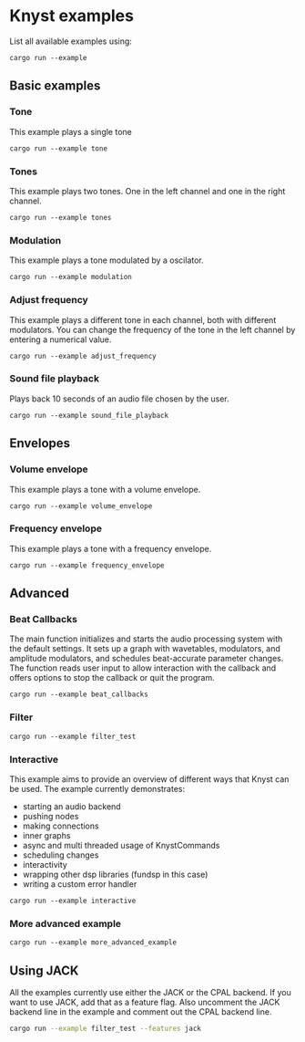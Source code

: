 # Knyst examples

List all available examples using:

```shell
cargo run --example
```

## Basic examples

### Tone

This example plays a single tone

```shell
cargo run --example tone
```

### Tones

This example plays two tones. One in the left channel and one in the right channel.

```shell
cargo run --example tones
```

### Modulation

This example plays a tone modulated by a oscilator.

```shell
cargo run --example modulation
```

### Adjust frequency

This example plays a different tone in each channel, both with different modulators. You can change the frequency of the tone in the left channel by entering a numerical value.

```shell
cargo run --example adjust_frequency
```

### Sound file playback

Plays back 10 seconds of an audio file chosen by the user.

```shell
cargo run --example sound_file_playback
```

## Envelopes

### Volume envelope

This example plays a tone with a volume envelope.

```shell
cargo run --example volume_envelope
```

### Frequency envelope

This example plays a tone with a frequency envelope.

```shell
cargo run --example frequency_envelope
```

## Advanced

### Beat Callbacks

The main function initializes and starts the audio processing system with the default settings. It sets up a graph with wavetables, modulators, and amplitude modulators, and schedules beat-accurate parameter changes. The function reads user input to allow interaction with the callback and offers options to stop the callback or quit the program.

```shell
cargo run --example beat_callbacks
```

### Filter

```shell
cargo run --example filter_test
```

### Interactive

This example aims to provide an overview of different ways that Knyst can be used. The example currently demonstrates:

- starting an audio backend
- pushing nodes
- making connections
- inner graphs
- async and multi threaded usage of KnystCommands
- scheduling changes
- interactivity
- wrapping other dsp libraries (fundsp in this case)
- writing a custom error handler

```shell
cargo run --example interactive
```

### More advanced example

```shell
cargo run --example more_advanced_example
```

## Using JACK

All the examples currently use either the JACK or the CPAL backend. If you want to use JACK, add that as a feature flag. Also uncomment the JACK backend line in the example and comment out the CPAL backend line.

```sh
cargo run --example filter_test --features jack
```
